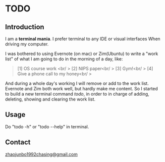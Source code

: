 TODO
===

Introduction
---
I am a **terminal mania**. I prefer terminal to any IDE or visual interfaces When driving my computer. 

I was bothered to using Evernote (on mac) or Zim(Ubuntu) to write a "work list" of what I am going to do in the morning of a day, like:
> [1] OS course work <br/ >
> [2] NIPS paper<br/ >
> [3] Gym!<br/ >
> [4] Give a phone call to my honey<br/ >

And during a whole day's working I will remove or add to the work list. Evernote and Zim both work well, but hardly make me content. So I started to build a new terminal command *todo*, in order to in charge of adding, deleting, showing and clearing the work list.

Usage
---
Do "todo -h" or "todo --help" in terminal.


Contact
---
zhaojunbo1992chasing@gmail.com
